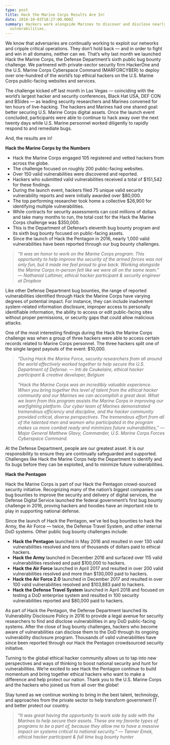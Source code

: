 ```yaml
---
type: post
title: Hack the Marine Corps Results Are In!
date: 2018-10-03T18:27:00.000Z
summary: Hackers work alongside Marines to discover and disclose nearly 150
  vulnerabilities.
---
```

We know that adversaries are continually working to exploit our networks and cripple critical operations. They don’t hold back — and in order to fight and win in all domains, neither can we. That’s why last month we launched Hack the Marine Corps, the Defense Department’s sixth public bug bounty challenge. We partnered with private-sector security firm HackerOne and the U.S. Marine Corps Cyberspace Command (MARFORCYBER) to deploy over one-hundred of the world’s top ethical hackers on the U.S. Marine Corps public-facing websites and services.

The challenge kicked off last month in Las Vegas — coinciding with the world’s largest hacker and security conferences, Black Hat USA, DEF CON and BSides — as leading security researchers and Marines convened for ten hours of live-hacking. The hackers and Marines had one shared goal: better securing U.S. Marine Corps digital assets. Once the launch event concluded, participants were able to continue to hack away over the next twenty days while U.S. Marine personnel worked diligently to rapidly respond to and remediate bugs.

And, the results are in!

**Hack the Marine Corps by the Numbers**

* Hack the Marine Corps engaged 105 registered and vetted hackers from across the globe. 
* The challenge focused on roughly 200 public-facing websites.
* Over 150 valid vulnerabilities were discovered and reported.
* Hackers who submitted valid vulnerabilities received a total of $151,542 for these findings.
* During the launch event, hackers filed 75 unique valid security vulnerability reports and were initially awarded over $80,000.
* The top performing researcher took home a collective $26,900 for identifying multiple vulnerabilities.
* While contracts for security assessments can cost millions of dollars and take many months to run, the total cost for the Hack the Marine Corps challenge was $350,000.
* This is the Department of Defense’s eleventh bug bounty program and its sixth bug bounty focused on public-facing assets.
* Since the launch of Hack the Pentagon in 2016, nearly 1,000 valid vulnerabilities have been reported through our bug bounty challenges.

> *“It was an honor to work on the Marine Corps program. This opportunity to help improve the security of the armed forces was not only fun, but it made me feel proud to give back. Working alongside the Marine Corps in-person felt like we were all on the same team.” — Nathanial Lattimer, ethical hacker participant & security engineer at Dropbox*

Like other Defense Department bug bounties, the range of reported vulnerabilities identified through Hack the Marine Corps have varying degrees of potential impact. For instance, they can include inadvertent system-related information disclosure, improper access to personally identifiable information, the ability to access or edit public-facing sites without proper permissions, or security gaps that could allow malicious attacks.

One of the most interesting findings during the Hack the Marine Corps challenge was when a group of three hackers were able to access certain records related to Marine Corps personnel. The three hackers split one of the single largest payouts of the event: $10,000.

> *“During Hack the Marine Force, security researchers from all around the world effectively worked together to help secure the U.S. Department of Defense. — Inti de Ceukelaire, ethical hacker participant & creative developer, Belgium*
>
> *“Hack the Marine Corps was an incredibly valuable experience. When you bring together this level of talent from the ethical hacker community and our Marines we can accomplish a great deal. What we learn from this program assists the Marine Corps in improving our warfighting platform. Our cyber team of Marines demonstrated tremendous efficiency and discipline, and the hacker community provided critical, diverse perspectives. The tremendous effort from all of the talented men and women who participated in the program makes us more combat ready and minimizes future vulnerabilities,” — Major General Matthew Glavy, Commander, U.S. Marine Corps Forces Cyberspace Command.*

At the Defense Department, people are our greatest asset. It is our responsibility to ensure they are continually safeguarded and supported. Challenges like Hack the Marine Corps help the Department to identify and fix bugs before they can be exploited, and to minimize future vulnerabilities.

**Hack the Pentagon**

Hack the Marine Corps is part of our Hack the Pentagon crowd-sourced security initiative. Recognizing many of the nation’s biggest companies use bug bounties to improve the security and delivery of digital services, the Defense Digital Service launched the federal government’s first bug bounty challenge in 2016, proving hackers and hoodies have an important role to play in supporting national defense.

Since the launch of Hack the Pentagon, we’ve led bug bounties to hack the Army, the Air Force — twice, the Defense Travel System, and other internal DoD systems. Other public bug bounty challenges include:

* **Hack the Pentagon** launched in May 2016 and resulted in over 130 valid vulnerabilities resolved and tens of thousands of dollars paid to ethical hackers.
* **Hack the Army** launched in December 2016 and surfaced over 115 valid vulnerabilities resolved and paid $100,000 to hackers.
* **Hack the Air Force** launched in April 2017 and resulted in over 200 valid vulnerabilities resolved and more than $130,000 paid to hackers.
* **Hack the Air Force 2.0** launched in December 2017 and resulted in over 100 valid vulnerabilities resolved and $103,883 paid to hackers.
* **Hack the Defense Travel System** launched in April 2018 and focused on testing a DoD enterprise system and resulted in 100 security vulnerabilities reported and $80,000 paid to hackers.

As part of Hack the Pentagon, the Defense Department launched its Vulnerability Disclosure Policy in 2016 to provide a legal avenue for security researchers to find and disclose vulnerabilities in any DoD public-facing systems. After the close of bug bounty challenges, hackers who become aware of vulnerabilities can disclose them to the DoD through its ongoing vulnerability disclosure program. Thousands of valid vulnerabilities have since been reported through our Hack the Pentagon crowdsourced security initiative.

Turning to the global ethical hacker community allows us to tap into new perspectives and ways of thinking to boost national security and hunt for vulnerabilities. We’re excited to see Hack the Pentagon continue to build momentum and bring together ethical hackers who want to make a difference and help protect our nation. Thank you to the U.S. Marine Corps and the hackers who joined us from all over the globe!

Stay tuned as we continue working to bring in the best talent, technology, and approaches from the private sector to help transform government IT and better protect our country. 

> *“It was great having the opportunity to work side by side with the Marines to help secure their assets. These are my favorite types of programs to be a part of, because they allow me to have a massive impact on systems critical to national security.” — Tanner Emek, ethical hacker participant & full time bug bounty hunter*